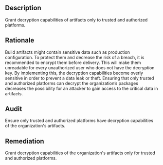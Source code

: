 ## Description

Grant decryption capabilities of artifacts only to trusted and authorized platforms.

## Rationale

Build artifacts might contain sensitive data such as production configuration. To protect them and decrease the risk of a breach, it is recommended to encrypt them before delivery. This will make them unreadable for every unauthorized user who does not have the decryption key. By implementing this, the decryption capabilities become overly sensitive in order to prevent a data leak or theft. Ensuring that only trusted and authorized platforms can decrypt the organization’s packages decreases the possibility for an attacker to gain access to the critical data in artifacts.

## Audit

Ensure only trusted and authorized platforms have decryption capabilities of the organization's artifacts.

## Remediation

Grant decryption capabilities of the organization's artifacts only for trusted and authorized
platforms.

